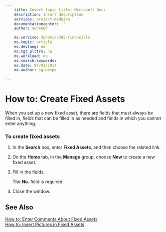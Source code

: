 ```yaml
---
    title: Insert topic title| Microsoft Docs
    description: Insert description
    services: project-madeira
    documentationcenter: ''
    author: SorenGP

    ms.service: dynamics365-financials
    ms.topic: article
    ms.devlang: na
    ms.tgt_pltfrm: na
    ms.workload: na
    ms.search.keywords:
    ms.date: 07/01/2017
    ms.author: sgroespe

---
```

# How to: Create Fixed Assets
When you set up a new fixed asset, there are fields that must always be filled in, fields that can be filled in as needed and fields in which you cannot enter anything.  
  
### To create fixed assets  
  
1.  In the **Search** box, enter **Fixed Assets**, and then choose the related link.  
  
2.  On the **Home** tab, in the **Manage** group, choose **New** to create a new fixed asset.  
  
3.  Fill in the fields.  
  
     The **No.** field is required.  
  
4.  Close the window.  
  
## See Also  
 [How to: Enter Comments About Fixed Assets](../how-to-enter-comments-about-fixed-assets.md)   
 [How to: Insert Pictures in Fixed Assets](../how-to-insert-pictures-in-fixed-assets.md)